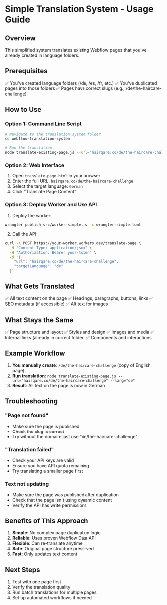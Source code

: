 # Simple Translation System - Usage Guide

## Overview
This simplified system translates existing Webflow pages that you've already created in language folders.

## Prerequisites
✅ You've created language folders (/de, /es, /fr, etc.)
✅ You've duplicated pages into those folders
✅ Pages have correct slugs (e.g., /de/the-haircare-challenge)

## How to Use

### Option 1: Command Line Script

```bash
# Navigate to the translation system folder
cd webflow-translation-system

# Run the translation
node translate-existing-page.js --url="hairqare.co/de/the-haircare-challenge" --lang="de"
```

### Option 2: Web Interface

1. Open `translate-page.html` in your browser
2. Enter the full URL: `hairqare.co/de/the-haircare-challenge`
3. Select the target language: `German`
4. Click "Translate Page Content"

### Option 3: Deploy Worker and Use API

1. Deploy the worker:
```bash
wrangler publish src/worker-simple.js -c wrangler-simple.toml
```

2. Call the API:
```bash
curl -X POST https://your-worker.workers.dev/translate-page \
  -H "Content-Type: application/json" \
  -H "Authorization: Bearer your-token" \
  -d '{
    "url": "hairqare.co/de/the-haircare-challenge",
    "targetLanguage": "de"
  }'
```

## What Gets Translated

✅ All text content on the page
✅ Headings, paragraphs, buttons, links
✅ SEO metadata (if accessible)
✅ Alt text for images

## What Stays the Same

✅ Page structure and layout
✅ Styles and design
✅ Images and media
✅ Internal links (already in correct folder)
✅ Components and interactions

## Example Workflow

1. **You manually create**: `/de/the-haircare-challenge` (copy of English page)
2. **Run translation**: `node translate-existing-page.js --url="hairqare.co/de/the-haircare-challenge" --lang="de"`
3. **Result**: All text on the page is now in German

## Troubleshooting

### "Page not found"
- Make sure the page is published
- Check the slug is correct
- Try without the domain: just use "de/the-haircare-challenge"

### "Translation failed"
- Check your API keys are valid
- Ensure you have API quota remaining
- Try translating a smaller page first

### Text not updating
- Make sure the page was published after duplication
- Check that the page isn't using dynamic content
- Verify the API has write permissions

## Benefits of This Approach

1. **Simple**: No complex page duplication logic
2. **Reliable**: Uses proven Webflow Data API
3. **Flexible**: Can re-translate anytime
4. **Safe**: Original page structure preserved
5. **Fast**: Only updates text content

## Next Steps

1. Test with one page first
2. Verify the translation quality
3. Run batch translations for multiple pages
4. Set up automated workflows if needed